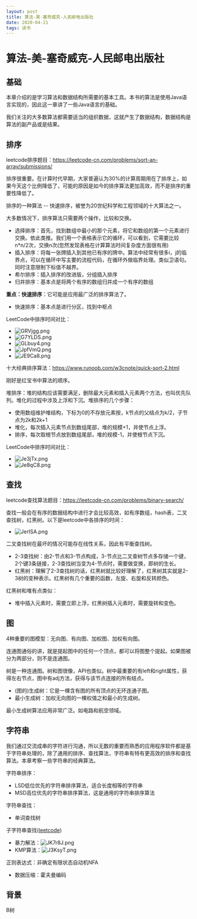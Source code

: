 ```yaml
---
layout: post
title: 算法-美-塞奇威克-人民邮电出版社
date: 2020-04-21
tags: 读书
---
```


# 算法-美-塞奇威克-人民邮电出版社

## 基础

本章介绍的是学习算法和数据结构所需要的基本工具。本书的算法是使用Java语言实现的，因此这一章讲了一些Java语言的基础。

我们关注的大多数算法都需要适当的组织数据，这就产生了数据结构，数据结构是算法的副产品或是结果。

## 排序

leetcode排序题目：https://leetcode-cn.com/problems/sort-an-array/submissions/

排序很重要。在计算时代早期，大家普遍认为30%的计算周期用在了排序上，如果今天这个比例降低了，可能的原因是如今的排序算法更加高效，而不是排序的重要性降低了。

排序的一种算法 -- 快速排序，被誉为20世纪科学和工程领域的十大算法之一。

大多数情况下，排序算法只需要两个操作，比较和交换。

+ 选择排序：首先，找到数组中最小的那个元素，将它和数组的第一个元素进行交换。依此类推。我们用一个表格表示它的循环，可以看到，它需要比较n*n/2次，交换n次(忽然发现表格在计算算法时间复杂度方面很有用)
+ 插入排序：将每一张牌插入到其他已有序的牌中。算法中经常有很多i，j的临界点，可以在循环中写主要的流程代码，在循环外做临界处理。类似卫语句。同时注意限制下标值不越界。
+ 希尔排序：插入排序的改进版，分组插入排序
+ 归并排序：基本点是将两个有序的数组归并成一个有序的数组

**重点：快速排序**：它可能是应用最广泛的排序算法了。
+ 快速排序：基本点是进行分区，找到中枢点

LeetCode中排序时间对比：
+ ![GRVjgg.png](https://s1.ax1x.com/2020/04/08/GRVjgg.png)
+ ![G7YLDS.png](https://s1.ax1x.com/2020/04/10/G7YLDS.png)
+ ![GLbuy4.png](https://s1.ax1x.com/2020/04/12/GLbuy4.png)
+ ![JpfVmQ.png](https://s1.ax1x.com/2020/04/14/JpfVmQ.png)
+ ![JE9Ca8.png](https://s1.ax1x.com/2020/04/16/JE9Ca8.png)

十大经典排序算法：https://www.runoob.com/w3cnote/quick-sort-2.html

刚好是红宝书中算法的顺序。

堆排序：堆的结构应该需要满足，删除最大元素和插入元素两个方法，也叫优先队列。堆化的过程中涉及上浮和下沉。堆排序的几个步骤：
+ 使用数组维护堆结构，下标为0的不存放元素按，k节点的父结点为k/2，子节点为2k和2k+1
+ 堆化，每次插入元素节点到数组尾部，堆的规模+1，并使节点上浮。
+ 排序，每次取根节点放到数组尾部，堆的规模-1，并使根节点下沉。



LeetCode中排序时间对比：
+ ![Je3jTx.png](https://s1.ax1x.com/2020/04/18/Je3jTx.png)
+ ![Je8qC8.png](https://s1.ax1x.com/2020/04/18/Je8qC8.png)

## 查找

leetcode查找算法题目：https://leetcode-cn.com/problems/binary-search/

查找一般会在有序的数据结构中进行才会比较高效，如有序数组，hash表，二叉查找树，红黑树。以下是leetcode中各排序的时间：
+ ![JerISA.png](https://s1.ax1x.com/2020/04/18/JerISA.png)

二叉查找树在最坏的情况可能存在线性关系，因此有平衡查找树。
+ 2-3查找树：由2-节点和3-节点构成，3-节点比二叉查树节点多存储一个键，2个键3条链接，2-3查找树当变为4-节点时，需要做变换，即树的生长。
+ 红黑树：理解了2-3查找树的话，红黑树就比较好理解了，红黑树其实就是2-3树的变种表示。红黑树有几个重要的函数，左旋、右旋和反转颜色。

红黑树和堆有点类似：
+ 堆中插入元素时，需要立即上浮，红黑树插入元素时，需要旋转和变色。

## 图

4种重要的图模型：无向图、有向图、加权图、加权有向图。

连通图通俗的讲，就是提起图中的任何一个顶点，都可以将图整个提起。如果图被分为两部分，则不是连通图。

树是一种连通图。树和图很像，API也类似。树中最重要的有left和right属性，获得左右节点，图中有adj方法，获得与该节点连接的所有结点。

+ (图的)生成树：它是一棵含有图的所有顶点的无环连通子图。
+ 最小生成树：加权无向图的一棵权值之和最小的生成树。

最小生成树算法应用非常广泛。如电路和航空领域。

## 字符串

我们通过交流成串的字符进行沟通，所以无数的重要而熟悉的应用程序软件都是基于字符串处理的，除了通用的排序、查找算法，字符串有特有更高效的排序和查找算法。本章考察一些字符串的经典算法。

字符串排序：
+ LSD低位优先的字符串排序算法，适合长度相等的字符串
+ MSD高位优先的字符串排序算法，这是通用的字符串排序算法

字符串查找：
+ 单词查找树

子字符串查找([leetcode](https://leetcode-cn.com/problems/implement-strstr/))
+ 暴力解法：![JK7r8J.png](https://s1.ax1x.com/2020/04/19/JK7r8J.png)
+ KMP算法：![J3KsyT.png](https://s1.ax1x.com/2020/04/21/J3KsyT.png)

正则表达式：非确定有限状态自动机NFA

+ 数据压缩：霍夫曼编码

## 背景

B树